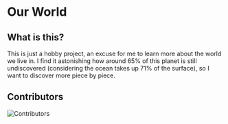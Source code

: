 # Our World

## What is this?

This is just a hobby project, an excuse for me to learn more about the world we live in. I find it astonishing how around 65% of this planet is still undiscovered (considering the ocean takes up 71% of the surface), so I want to discover more piece by piece.

## Contributors

![Contributors](https://contrib.rocks/image?repo=crxssed7/ourworld)
